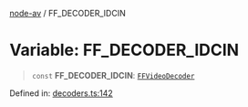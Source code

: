 [node-av](../globals.md) / FF\_DECODER\_IDCIN

# Variable: FF\_DECODER\_IDCIN

> `const` **FF\_DECODER\_IDCIN**: [`FFVideoDecoder`](../type-aliases/FFVideoDecoder.md)

Defined in: [decoders.ts:142](https://github.com/seydx/av/blob/f8631fc881b394300b1479f511d55cf1c370a87f/src/constants/decoders.ts#L142)

